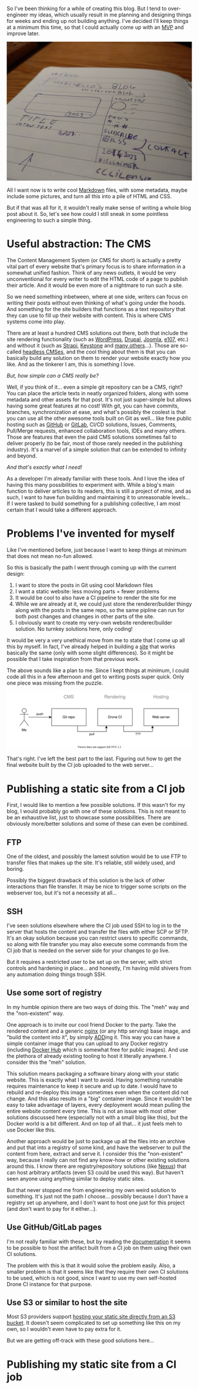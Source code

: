 So I've been thinking for a while of creating this blog. But I tend to over-engineer my ideas, which usually result in me planning and designing things for weeks and ending up not building anything.
I've decided I'll keep things at a minimum this time, so that I could actually come up with an [MVP](https://en.wikipedia.org/wiki/Minimum_viable_product) and improve later. 

![wireframe-like sketch in my notebook](sketch.jpg "And early sketch of this blog in my trusty notebook")

All I want now is to write cool [Markdown](https://en.wikipedia.org/wiki/Markdown) files, with some metadata, maybe include some pictures, and turn all this into a pile of HTML and CSS.

But if that was all for it, it wouldn't really make sense of writing a whole blog post about it. So, let's see how could I still sneak in some pointless engineering to such a simple thing.

# Useful abstraction: The CMS

The Content Management System (or CMS for short) is actually a pretty vital part of every website that's primary focus is to share information in a somewhat unified fashion.
Think of any news outlets, it would be very unconventional for every writer to edit the HTML code of a page to publish their article. And it would be even more of a nightmare to run such a site.

So we need something inbetween, where at one side, writers can focus on writing their posts without even thinking of what's going under the hoods. And something for the site builders that functions as a text repository that they can use to fill up their website with content. This is where CMS systems come into play.

There are at least a hundred CMS solutions out there, both that include the site rendering functionality (such as [WordPress](https://wordpress.org/), [Drupal](https://www.drupal.org/), [Joomla](https://www.joomla.org/), [e107](https://e107.org/), etc.) and without it (such as [Strapi](https://strapi.io/), [Keystone](https://keystonejs.com/) and [many others](https://jamstack.org/headless-cms/)...). Those are so-called [headless CMSes](https://www.netlify.com/blog/complete-guide-to-headless-cms/), and the cool thing about them is that you can basically build any solution on them to render your website exactly how you like. And as the tinkerer I am, this is something I love.

_But, how simple can a CMS really be?_

Well, if you think of it... even a simple git repository can be a CMS, right? You can place the article texts in neatly organized folders, along with some metadata and other assets for that post. It's not just super-simple but allows having some great features at no cost! With git, you can have commits, branches, synchronization at ease, and what's possibly the coolest is that you can use all the other awesome tools built on Git as well... like free public hosting such as [GitHub](https://github.com/) or [GitLab](https://gitlab.com/), CI/CD solutions, Issues, Comments, Pull/Merge requests, enhanced collaboration tools, IDEs and many others. Those are features that even the paid CMS solutions sometimes fail to deliver properly (to be fair, most of those rarely needed in the publishing industry). It's a marvel of a simple solution that can be extended to infinity and beyond.  

_And that's exactly what I need!_ 

As a developer I'm already familiar with these tools. And I love the idea of having this many possibilities to experiment with. While a blog's main function to deliver articles to its readers, this is still a project of mine, and as such, I want to have fun building and maintaining it to unreasonable levels...
If I were tasked to build something for a publishing collective, I am most certain that I would take a different approach.

# Problems I've invented for myself

Like I've mentioned before, just because I want to keep things at minimum that does not mean no-fun allowed.

So this is basically the path I went through coming up with the current design:
1. I want to store the posts in Git using cool Markdown files
2. I want a static website: less moving parts = fewer problems
3. It would be cool to also have a CI pipeline to render the site for me
4. While we are already at it, we could just store the renderer/builder thingy along with the posts in the same repo, so the same pipline can run for both post changes and changes in other parts of the site.
5. I obviously want to create my very-own website renderer/builder solution. No turnkey solutions here, only coding!

It would be very a very unethical move from me to state that I come up all this by myself. In fact, I've already helped in building a [site](https://quotes.kszk.bme.hu/) that works basically the same (only with some slight differences). So it might be possible that I take inspiration from that previous work. 

The above sounds like a plan to me. Since I kept things at minimum, I could code all this in a few afternoon and get to writing posts super quick. Only one piece was missing from the puzzle. 

![diagram showing the publishing flow](publishing.svg "How exactly are we going to get the content from the CI job to the web server?")

That's right. I've left the best part to the last. Figuring out how to get the final website built by the CI job uploaded to the web server...

# Publishing a static site from a CI job

First, I would like to mention a few possible solutions. If this wasn't for my blog, I would probably go with one of these solutions. This is not meant to be an exhaustive list, just to showcase some possibilities. There are obviously more/better solutions and some of these can even be combined.  

## FTP

One of the oldest, and possibly the lamest solution would be to use FTP to transfer files that makes up the site. It's reliable, still widely used, and boring.

Possibly the biggest drawback of this solution is the lack of other interactions than file transfer. It may be nice to trigger some scripts on the webserver too, but it's not a necessity at all...

## SSH

I've seen solutions elsewhere where the CI job used SSH to log in to the server that hosts the content and transfer the files with either SCP or SFTP. 
It's an okay solution because you can restrict users to specific commands, so along with file transfer you may also execute some commands from the CI job that is needed on the server side for your changes to go live.

But it requires a restricted user to be set up on the server, with strict controls and hardening in place... and honestly, I'm having mild shivers from any automation doing things trough SSH.

## Use some sort of registry

In my humble opinion there are two ways of doing this. The "meh" way and the "non-existent" way.

One approach is to invite our cool friend Docker to the party. Take the rendered content and a generic [nginx](https://hub.docker.com/_/nginx) (or any http serving) base image, and "build the content into it", by simply [ADD](https://docs.docker.com/engine/reference/builder/#add)ing it. This way you can have a simple container image that you can upload to any Docker registry (including [Docker Hub](https://hub.docker.com/) which is somewhat free for public images). And use the plethora of already existing tooling to host it literally anywhere.
I consider this the "meh" solution. 

This solution means packaging a software binary along with your static website. This is exactly what I want to avoid. Having something runnable requires maintenance to keep it secure and up to date. I would have to rebuild and re-deploy this image sometimes even when the content did not change. And this also results in a "big" container image. Since it wouldn't be easy to take advantage of layers, every deployment would mean pulling the entire website content every time. This is not an issue with most other solutions discussed here (especially not with a small blog like this), but the Docker world is a bit different. And on top of all that... it just feels meh to use Docker like this.    


Another approach would be just to package up all the files into an archive and put that into a registry of some kind, and have the webserver to pull the content from here, extract and serve it. I consider this the "non-existent" way, because I really can not find any know-how or other existing solutions around this. I know there are registry/repository solutions (like [Nexus](https://www.sonatype.com/products/sonatype-nexus-repository)) that can host arbitrary artifacts (even S3 could be used this way). But haven't seen anyone using anything similar to deploy static sites. 

But that never stopped me from engineering my own weird solution to something. It's just not the path I choose... possibly because I don't have a registry set up anywhere, and I don't want to host one just for this project (and don't want to pay for it either...).


## Use GitHub/GitLab pages

I'm not really familiar with these, but by reading the [documentation](https://docs.gitlab.com/ee/user/project/pages/getting_started/pages_ui.html) it seems to be possible to host the artifact built from a CI job on them using their own CI solutions. 

The problem with this is that it would solve the problem easily. Also, a smaller problem is that it seems like that they require their own CI solutions to be used, which is not good, since I want to use my own self-hosted Drone CI instance for that purpose.

## Use S3 or similar to host the site

Most S3 providers support [hosting your static site directly from an S3 bucket](https://docs.aws.amazon.com/AmazonS3/latest/userguide/WebsiteHosting.html). It doesn't seem complicated to set up something like this on my own, so I wouldn't even have to pay extra for it.   

But we are getting off-track with these good solutions here... 

# Publishing my static site from a CI job

